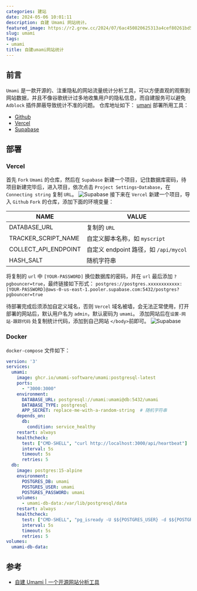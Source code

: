 ```yaml
---
categories: 建站
date: 2024-05-06 10:01:11
description: 自建 Umami 网站统计。
featured_image: https://r2.grew.cc/2024/07/6ac450820625313a4cef80261bd5ea9c.webp
slug: umami
tags:
- umami
title: 自建umami网站统计
---
```


## 前言
`Umami` 是一款开源的、注重隐私的网站流量统计分析工具，可以方便直观的观察到网站数据，并且不像谷歌统计过多地收集用户的隐私信息，而自建服务可以避免 `Adblock` 插件屏蔽导致统计不准的问题。
仓库地址如下：
[umani](https://github.com/umami-software/umami)
部署所用工具：
- [Github](https://github.com)
- [Vercel](https://vercel.com)
- [Supabase](https://supabase.com/)

## 部署
### Vercel
首先 `Fork` `Umami` 的仓库，然后在 `Supabase` 新建一个项目，记住数据库密码，待项目新建完毕后，进入项目，依次点击 `Project Settings`-`Database`，在 `Connecting string` 复制 `URL`。
![Supabase](https://r2.grew.cc/2024/07/5298d6e314b09ee9fc2732409e6249b3.webp)
接下来在 `Vercel` 新建一个项目，导入 `Github` `Fork` 的仓库，添加下面的环境变量：

| NAME                 | VALUE                                 |
| -------------------- | ------------------------------------- |
| DATABASE_URL         | 复制的 `URL`                          |
| TRACKER_SCRIPT_NAME  | 自定义脚本名称，如 `myscript`         |
| COLLECT_API_ENDPOINT | 自定义 endpoint 路径，如 `/api/mycol` |
| HASH_SALT            | 随机字符串                            |


将复制的 `url` 中 `[YOUR-PASSWORD]` 换位数据库的密码，并在 `url` 最后添加 `?pgbouncer=true`，最终链接如下形式：
`postgres://postgres.xxxxxxxxxxxx:[YOUR-PASSWORD]@aws-0-us-east-1.pooler.supabase.com:5432/postgres?pgbouncer=true`


待部署完成后须添加自定义域名，否则 `Vercel` 域名被墙，会无法正常使用，打开部署的网站后，默认用户名为 `admin`，默认密码为 `umami`。
添加网站后在`设置-网站-跟踪代码` 处复制统计代码，添加到自己网站 `</body>`前即可。
![Supabase](https://jsd.cdn.zzko.cn/gh/tom2almighty/picx-images-hosting@master/piclist/f216860876097c36.webp)

### Docker
`docker-compose` 文件如下：
```yaml
version: '3'
services:
  umami:
    image: ghcr.io/umami-software/umami:postgresql-latest
    ports:
      - "3000:3000"
    environment:
      DATABASE_URL: postgresql://umami:umami@db:5432/umami
      DATABASE_TYPE: postgresql
      APP_SECRET: replace-me-with-a-random-string  # 随机字符串
    depends_on:
      db:
        condition: service_healthy
    restart: always
    healthcheck:
      test: ["CMD-SHELL", "curl http://localhost:3000/api/heartbeat"]
      interval: 5s
      timeout: 5s
      retries: 5
  db:
    image: postgres:15-alpine
    environment:
      POSTGRES_DB: umami
      POSTGRES_USER: umami
      POSTGRES_PASSWORD: umami
    volumes:
      - umami-db-data:/var/lib/postgresql/data
    restart: always
    healthcheck:
      test: ["CMD-SHELL", "pg_isready -U $${POSTGRES_USER} -d $${POSTGRES_DB}"]
      interval: 5s
      timeout: 5s
      retries: 5
volumes:
  umami-db-data:
```

## 参考
- [自建 Umami | 一个开源网站分析工具](https://yjk.im.sb/self-hosted-umami/)
